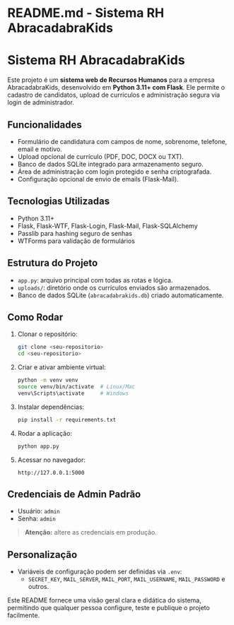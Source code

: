 # README.md - Sistema RH AbracadabraKids

# Sistema RH AbracadabraKids

Este projeto é um **sistema web de Recursos Humanos** para a empresa AbracadabraKids, desenvolvido em **Python 3.11+ com Flask**. Ele permite o cadastro de candidatos, upload de currículos e administração segura via login de administrador.

## Funcionalidades
- Formulário de candidatura com campos de nome, sobrenome, telefone, email e motivo.
- Upload opcional de currículo (PDF, DOC, DOCX ou TXT).
- Banco de dados SQLite integrado para armazenamento seguro.
- Área de administração com login protegido e senha criptografada.
- Configuração opcional de envio de emails (Flask-Mail).

## Tecnologias Utilizadas
- Python 3.11+
- Flask, Flask-WTF, Flask-Login, Flask-Mail, Flask-SQLAlchemy
- Passlib para hashing seguro de senhas
- WTForms para validação de formulários

## Estrutura do Projeto
- `app.py`: arquivo principal com todas as rotas e lógica.
- `uploads/`: diretório onde os currículos enviados são armazenados.
- Banco de dados SQLite (`abracadabrakids.db`) criado automaticamente.

## Como Rodar
1. Clonar o repositório:
   ```bash
   git clone <seu-repositorio>
   cd <seu-repositorio>
   ```
2. Criar e ativar ambiente virtual:
   ```bash
   python -m venv venv
   source venv/bin/activate  # Linux/Mac
   venv\Scripts\activate     # Windows
   ```
3. Instalar dependências:
   ```bash
   pip install -r requirements.txt
   ```
4. Rodar a aplicação:
   ```bash
   python app.py
   ```
5. Acessar no navegador:
   ```
   http://127.0.0.1:5000
   ```

## Credenciais de Admin Padrão
- Usuário: `admin`
- Senha: `admin`
> **Atenção:** altere as credenciais em produção.

## Personalização
- Variáveis de configuração podem ser definidas via `.env`:
  - `SECRET_KEY`, `MAIL_SERVER`, `MAIL_PORT`, `MAIL_USERNAME`, `MAIL_PASSWORD` e outros.

Este README fornece uma visão geral clara e didática do sistema, permitindo que qualquer pessoa configure, teste e publique o projeto facilmente.
